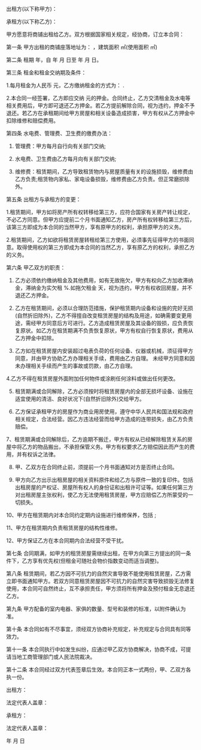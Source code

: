 
 


出租方(以下称甲方)：


承租方(以下称乙方)：


甲方愿意将商铺出租给乙方。双方根据国家相关规定，经协商，订立本合同：


第一条 甲方出租的商铺座落地址为： ，建筑面积 ㎡(使用面积 ㎡)


第二条 租期 年，自 年 月 日至 年 月 日。


第三条 租金和租金交纳期及条件：


1.每月租金为人民币 元，乙方缴纳租金的方式为： .


2.本合同一经签署，乙方即应交纳 元的押金。合同终止，乙方交清租金及水电等相关费用后，甲方即可退还乙方押金。若乙方提前解除合同，视为违约，押金不予退还。若乙方在承租期间给甲方房屋和相关设备造成损害，甲方有权从乙方押金中扣除维修和赔偿费用。


第四条 水电费、管理费、卫生费的缴费办法：


1. 管理费：甲方每月自行向有关部门交纳;


2. 水电费、卫生费由乙方每月向有关部门交纳;


3. 维修费：租赁期间，乙方导致租赁物内与房屋质量有关的设施损毁，维修费由乙方负责;租赁物内家私、家电设备损毁，维修费由乙方负责。但正常磨损除外。


第五条 出租方与承租方的变更：


1.租赁期间，甲方如将房产所有权转移给第三方，应符合国家有关房产转让规定，不必乙方同意。但甲方应提前二个月书面通知乙方，房产所有权转移给第三方后，该第三方即成为本合同的当然甲方，享有原甲方的权利，承担原甲方的义务。


2.租赁期间，乙方如欲将租赁房屋转租给第三方使用，必须事先征得甲方的书面同意。取得使用权的第三方即成为本合同的当然乙方，享有原乙方的权利，承担乙方的义务。


第六条 甲乙双方的职责：


1. 乙方必须依约缴纳租金及其他费用，如有无故拖欠，甲方有权向乙方加收滞纳金，滞纳金为实欠租 %.如拖欠租金 天，视为违约，甲方有权收回房屋，并不退还乙方押金。


2. 乙方在租赁期间，必须以合理防范措施，保护租赁期内设备和设施的完好无损(自然折旧除外)，乙方不得擅自改变租赁房屋的结构及用途，如确需要变更用途，需经甲方同意后方可进行。乙方造成租赁房屋及其设备的毁损，应负责恢复原状。如乙方在租赁期满不负责恢复原状，甲方有权自行恢复原状，费用从乙方押金中扣除。


3. 乙方如在租赁房屋内安装超过电表负荷的任何设备、仪器或机械，须征得甲方同意，并由甲方协助乙方办理相关手续，费用由乙方自理。 未经甲方同意和因未办理相关手续而产生的事故或罚款，由乙方自理。


4.乙方不得在租赁房屋外面附加任何物件或涂刷任何涂料或做出任何更改。


5. 租赁期满或合同解除，乙方必须按时将租赁房屋内的全部无损坏设备、设施在适宜使用的清洁、良好状况下(自然折旧除外)交给甲方。


6. 乙方保证承租甲方的房屋作为商业用房使用，遵守中华人民共和国法规和政府相关规定，合法经营。因乙方违法经营而给甲方造成的连带损失，由乙方负责赔偿。


7、租赁期满或合同解除后，乙方逾期不搬迁，甲方有权从已经解除租赁关系的房屋中将乙方的物品搬出，不承担保管义务。甲方有权要求乙方赔偿因此而产生的费用，并有权诉之法律。


8. 甲、乙双方在合同终止前，须提前一个月书面通知对方是否终止合同。


9. 甲方向乙方出示出租房屋的相关资料原件和给乙方与原件一致的复印件。包括出租房屋的产权证、房屋所有权人的身份证和出租许可证等。如果任何第三方对出租房屋主张权利，使乙方无法使用租赁房屋，甲方应赔偿乙方所蒙受的一切损失。


10、甲方在租赁期内对本合同约定期内设施进行维修保养，包括 ;


11、甲方在租赁期内负责租赁房屋的结构性维修。


12、甲方保证乙方在本合同期内合法经营不受干扰。


第七条 合同期满，如甲方的租赁房屋需继续出租，在甲方向第三方提出的同一条件下，乙方享有优先权(但租金可随社会物价指数变动而适当调整)。


第八条 租赁期间，若乙方因不可抗力的自然灾害导致不能使用租赁房屋，乙方需立即书面通知甲方。若双方同意租赁房屋因不可抗力的自然灾害导致损毁无法修复使用，本合同可自然终止，互不承担责任，甲方须将所有押金及预付租金无息退还乙方。


第九条 甲方配备的室内电器、家俱的数量、型号和装修的标准，以附件确认为准。


第十条 本合同如有不尽事宜，须经双方协商补充规定，补充规定与合同具有同等效力。


第十一条 本合同执行中如发生纠纷，应通过甲乙双方协商解决，协商不成，可提请当地工商管理部门或人民法院裁决。


第十二条 本合同经过双方代表签章后生效。本合同正本一式两份，甲、乙双方各执一份。


出租方：


法定代表人盖章：


承租方：


法定代表人盖章：


年 月 日
 


 

 
 
 
 
 
  


  
 

  


  


  
 
 
 
 

